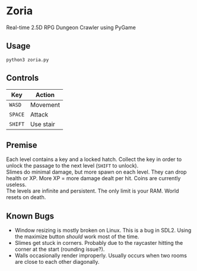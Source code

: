 # Zoria
Real-time 2.5D RPG Dungeon Crawler using PyGame  

## Usage
`python3 zoria.py`

## Controls
| Key     | Action    |
| ------- | --------- |
| `WASD`  | Movement  |
| `SPACE` | Attack    |
| `SHIFT` | Use stair |

## Premise
Each level contains a key and a locked hatch. Collect the key in order to unlock the passage to the next level (`SHIFT` to unlock).  
Slimes do minimal damage, but more spawn on each level. They can drop health or XP. More XP = more damage dealt per hit. Coins are currently useless.  
The levels are infinite and persistent. The only limit is your RAM. World resets on death.  

## Known Bugs
* Window resizing is mostly broken on Linux. This is a bug in SDL2. Using the maximize button _should_ work most of the time.
* Slimes get stuck in corners. Probably due to the raycaster hitting the corner at the start (rounding issue?).
* Walls occasionally render improperly. Usually occurs when two rooms are close to each other diagonally.

